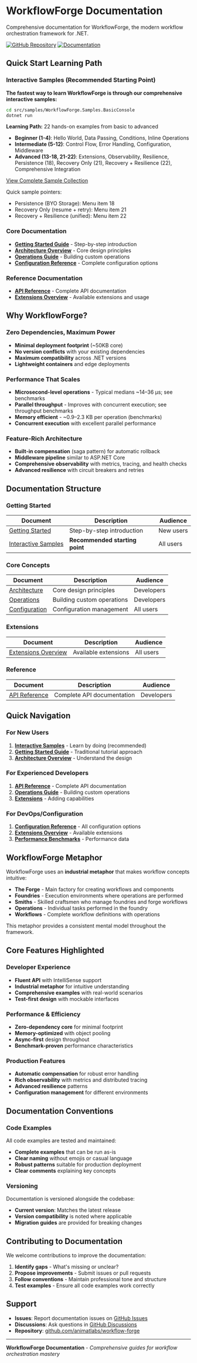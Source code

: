 # WorkflowForge Documentation

Comprehensive documentation for WorkflowForge, the modern workflow orchestration framework for .NET.

[![GitHub Repository](https://img.shields.io/badge/GitHub-animatlabs%2Fworkflow--forge-blue?logo=github)](https://github.com/animatlabs/workflow-forge)
[![Documentation](https://img.shields.io/badge/Docs-Latest-green?logo=gitbook)](https://github.com/animatlabs/workflow-forge/tree/main/docs)

## Quick Start Learning Path

### Interactive Samples (Recommended Starting Point)
**The fastest way to learn WorkflowForge is through our comprehensive interactive samples:**

```bash
cd src/samples/WorkflowForge.Samples.BasicConsole
dotnet run
```

**Learning Path:** 22 hands-on examples from basic to advanced
- **Beginner (1-4)**: Hello World, Data Passing, Conditions, Inline Operations
- **Intermediate (5-12)**: Control Flow, Error Handling, Configuration, Middleware
- **Advanced (13-18, 21-22)**: Extensions, Observability, Resilience, Persistence (18), Recovery Only (21), Recovery + Resilience (22), Comprehensive Integration

[View Complete Sample Collection](../src/samples/WorkflowForge.Samples.BasicConsole/)

Quick sample pointers:
- Persistence (BYO Storage): Menu item 18
- Recovery Only (resume + retry): Menu item 21
- Recovery + Resilience (unified): Menu item 22

### Core Documentation
- **[Getting Started Guide](getting-started.md)** - Step-by-step introduction
- **[Architecture Overview](architecture.md)** - Core design principles
- **[Operations Guide](operations.md)** - Building custom operations
- **[Configuration Reference](configuration.md)** - Complete configuration options

### Reference Documentation
- **[API Reference](api-reference.md)** - Complete API documentation
- **[Extensions Overview](extensions.md)** - Available extensions and usage

## Why WorkflowForge?

### Zero Dependencies, Maximum Power
- **Minimal deployment footprint** (~50KB core)
- **No version conflicts** with your existing dependencies
- **Maximum compatibility** across .NET versions
- **Lightweight containers** and edge deployments

### Performance That Scales
- **Microsecond-level operations** - Typical medians ~14–36 μs; see benchmarks
- **Parallel throughput** - Improves with concurrent execution; see throughput benchmarks
- **Memory efficient** - ~0.9–2.3 KB per operation (benchmarks)
- **Concurrent execution** with excellent parallel performance

### Feature-Rich Architecture
- **Built-in compensation** (saga pattern) for automatic rollback
- **Middleware pipeline** similar to ASP.NET Core
- **Comprehensive observability** with metrics, tracing, and health checks
- **Advanced resilience** with circuit breakers and retries

## Documentation Structure

### Getting Started
| Document | Description | Audience |
|----------|-------------|----------|
| [Getting Started](getting-started.md) | Step-by-step introduction | New users |
| [Interactive Samples](../src/samples/WorkflowForge.Samples.BasicConsole/) | **Recommended starting point** | All users |

### Core Concepts
| Document | Description | Audience |
|----------|-------------|----------|
| [Architecture](architecture.md) | Core design principles | Developers |
| [Operations](operations.md) | Building custom operations | Developers |
| [Configuration](configuration.md) | Configuration management | All users |

### Extensions
| Document | Description | Audience |
|----------|-------------|----------|
| [Extensions Overview](extensions.md) | Available extensions | All users |

### Reference
| Document | Description | Audience |
|----------|-------------|----------|
| [API Reference](api-reference.md) | Complete API documentation | Developers |

## Quick Navigation

### For New Users
1. **[Interactive Samples](../src/samples/WorkflowForge.Samples.BasicConsole/)** - Learn by doing (recommended)
2. **[Getting Started Guide](getting-started.md)** - Traditional tutorial approach
3. **[Architecture Overview](architecture.md)** - Understand the design

### For Experienced Developers
1. **[API Reference](api-reference.md)** - Complete API documentation
2. **[Operations Guide](operations.md)** - Building custom operations
3. **[Extensions](extensions.md)** - Adding capabilities

### For DevOps/Configuration
1. **[Configuration Reference](configuration.md)** - All configuration options
2. **[Extensions Overview](extensions.md)** - Available extensions
3. **[Performance Benchmarks](../src/benchmarks/WorkflowForge.Benchmarks/)** - Performance data

## WorkflowForge Metaphor

WorkflowForge uses an **industrial metaphor** that makes workflow concepts intuitive:

- **The Forge** - Main factory for creating workflows and components
- **Foundries** - Execution environments where operations are performed  
- **Smiths** - Skilled craftsmen who manage foundries and forge workflows
- **Operations** - Individual tasks performed in the foundry
- **Workflows** - Complete workflow definitions with operations

This metaphor provides a consistent mental model throughout the framework.

## Core Features Highlighted

### Developer Experience
- **Fluent API** with IntelliSense support
- **Industrial metaphor** for intuitive understanding
- **Comprehensive examples** with real-world scenarios
- **Test-first design** with mockable interfaces

### Performance & Efficiency
- **Zero-dependency core** for minimal footprint
- **Memory-optimized** with object pooling
- **Async-first** design throughout
- **Benchmark-proven** performance characteristics

### Production Features
- **Automatic compensation** for robust error handling
- **Rich observability** with metrics and distributed tracing
- **Advanced resilience** patterns
- **Configuration management** for different environments

## Documentation Conventions

### Code Examples
All code examples are tested and maintained:
- **Complete examples** that can be run as-is
- **Clear naming** without emojis or casual language
- **Robust patterns** suitable for production deployment
- **Clear comments** explaining key concepts

### Versioning
Documentation is versioned alongside the codebase:
- **Current version**: Matches the latest release
- **Version compatibility** is noted where applicable
- **Migration guides** are provided for breaking changes

## Contributing to Documentation

We welcome contributions to improve the documentation:

1. **Identify gaps** - What's missing or unclear?
2. **Propose improvements** - Submit issues or pull requests
3. **Follow conventions** - Maintain professional tone and structure
4. **Test examples** - Ensure all code examples work correctly

## Support

- **Issues**: Report documentation issues on [GitHub Issues](https://github.com/animatlabs/workflow-forge/issues)
- **Discussions**: Ask questions in [GitHub Discussions](https://github.com/animatlabs/workflow-forge/discussions)
- **Repository**: [github.com/animatlabs/workflow-forge](https://github.com/animatlabs/workflow-forge)

---

**WorkflowForge Documentation** - *Comprehensive guides for workflow orchestration mastery* 